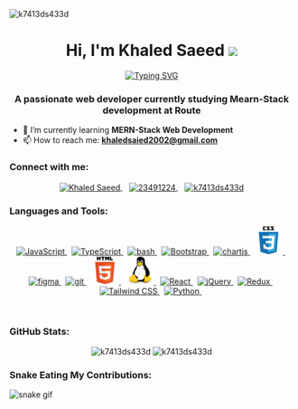<p align="left">
  <img src="https://komarev.com/ghpvc/?username=k7413ds433d&label=Profile%20views&color=0e75b6&style=flat" alt="k7413ds433d" />
</p>

<h1 align="center">
 Hi, I'm Khaled Saeed
  <img src="https://media.giphy.com/media/hvRJCLFzcasrR4ia7z/giphy.gif" width="28">
</h1>

<!-- Typing SVG by DenverCoder1 - https://github.com/DenverCoder1/readme-typing-svg -->
<p align="center">
<a href="https://git.io/typing-svg"><img src="https://readme-typing-svg.demolab.com?font=Fira+Code&pause=1000&center=true&width=600&lines=Front-End+Developer;Crafting+code+from+ideas%2C+script+by+script.;The+power+of+imagination+makes+us+infinite." alt="Typing SVG" /></a>
</p>

<h3 align="center">A passionate web developer currently studying Mearn-Stack development at Route</h3>

- 🌱 I’m currently learning **MERN-Stack Web Development**
- 📫 How to reach me: **khaledsaied2002@gmail.com**

<h3 align="left">Connect with me:</h3>
<p align="center">
  <a href="https://www.linkedin.com/in/k7413ds433d/" target="_blank">
    <img align="center" src="https://icon.icepanel.io/Technology/svg/LinkedIn.svg" alt="Khaled Saeed" height="50" width="40" />
  </a>&nbsp;&nbsp;
  <a href="https://stackoverflow.com/users/23491224" target="_blank">
    <img align="center" src="https://raw.githubusercontent.com/rahuldkjain/github-profile-readme-generator/master/src/images/icons/Social/stack-overflow.svg" alt="23491224" height="30" width="40" />
  </a>&nbsp;&nbsp;
  <a href="https://codeforces.com/profile/k7413ds433d" target="_blank">
    <img align="center" src="https://raw.githubusercontent.com/rahuldkjain/github-profile-readme-generator/master/src/images/icons/Social/codeforces.svg" alt="k7413ds433d" height="30" width="40" />
  </a>
</p>

<h3 align="left">Languages and Tools:</h3>
<p align="center">
  <a href="https://www.w3schools.com/js/" target="_blank" rel="noreferrer">
    <img alt="JavaScript" width="60" height="60"  src="https://raw.githubusercontent.com/HighAmbition211/HighAmbition211/auxiliary/languages/javascript.svg"/>
  </a>&nbsp;
  <a href="https://www.typescriptlang.org/" target="_blank" rel="noreferrer">
  <img alt="TypeScript" width="60" height="60"  src="https://raw.githubusercontent.com/HighAmbition211/HighAmbition211/auxiliary/languages/typescript.svg" />
  </a>&nbsp;
  <a href="https://www.gnu.org/software/bash/" target="_blank" rel="noreferrer">
    <img src="	https://static-00.iconduck.com/assets.00/bash-icon-448x512-t4tppxv4.png" alt="bash" width="45" height="45" />
  </a>&nbsp;
  <a href="https://getbootstrap.com/" target="_blank" rel="noreferrer">
    <img alt="Bootstrap" width="50" height="50" src="https://raw.githubusercontent.com/HighAmbition211/HighAmbition211/auxiliary/frameworks/bootstrap.gif" />
  </a>&nbsp;
  <a href="https://www.chartjs.org" target="_blank" rel="noreferrer">
    <img src="https://www.chartjs.org/media/logo-title.svg" alt="chartjs" width="50" height="50" />
  </a>&nbsp;
  <a href="https://www.w3schools.com/css/" target="_blank" rel="noreferrer">
    <img src="https://raw.githubusercontent.com/devicons/devicon/master/icons/css3/css3-original-wordmark.svg" alt="css3" width="50" height="50" />
  </a>&nbsp;
  <a href="https://www.figma.com/" target="_blank" rel="noreferrer">
    <img src="https://www.vectorlogo.zone/logos/figma/figma-icon.svg" alt="figma" width="40" height="40" />
  </a>&nbsp;
  <a href="https://git-scm.com/" target="_blank" rel="noreferrer">
    <img src="https://www.vectorlogo.zone/logos/git-scm/git-scm-icon.svg" alt="git" width="40" height="40" />
  </a>&nbsp;
  <a href="https://www.w3.org/html/" target="_blank" rel="noreferrer">
    <img src="https://raw.githubusercontent.com/devicons/devicon/master/icons/html5/html5-original-wordmark.svg" alt="html5" width="50" height="50" />
  </a>&nbsp;
  <a href="https://www.linux.org/" target="_blank" rel="noreferrer">
    <img src="https://raw.githubusercontent.com/devicons/devicon/master/icons/linux/linux-original.svg" alt="linux" width="50" height="50" />
  </a>&nbsp;
  <a href="https://react.dev/" target="_blank" rel="noreferrer">
    <img  alt="React" width="50" height="50" src="https://raw.githubusercontent.com/HighAmbition211/HighAmbition211/auxiliary/libraries/react.svg" />
  </a>&nbsp;
  <a href="https://jquery.com/" target="_blank" rel="noreferrer">
    <img  alt="jQuery" width="50" height="50" src="https://raw.githubusercontent.com/HighAmbition211/HighAmbition211/auxiliary/libraries/jquery.svg" />
  </a>&nbsp;
  <a href="https://redux.js.org/" target="_blank" rel="noreferrer">
    <img  alt="Redux" width="50" height="50" src="https://raw.githubusercontent.com/HighAmbition211/HighAmbition211/auxiliary/libraries/redux.svg" />
  </a>&nbsp;
  <a href="https://tailwindcss.com/" target="_blank" rel="noreferrer">
    <img  alt="Tailwind CSS" width="50" height="50" src="https://raw.githubusercontent.com/HighAmbition211/HighAmbition211/auxiliary/frameworks/tailwindcss.svg" />
  </a>&nbsp;
  <a href="https://www.python.org/" target="_blank" rel="noreferrer">
    <img  alt="Python" width="50" height="50" src="https://raw.githubusercontent.com/HighAmbition211/HighAmbition211/auxiliary/languages/python.svg" />
  </a>&nbsp;
</p>&nbsp;

<h3 align="left">GitHub Stats:</h3>
<p align="center">
  <img src="https://github-readme-stats.vercel.app/api?username=K7413dS433d&show_icons=true&locale=en" alt="k7413ds433d"   height="150" />
  <img  src="https://github-readme-streak-stats.herokuapp.com/?user=K7413dS433d&" alt="k7413ds433d"   height="149" />
</p>

<h3 align="left">Snake Eating My Contributions:</h3>

![snake gif](https://github.com/K7413dS433d/K7413dS433d/blob/output/github-contribution-grid-snake-dark.svg)
